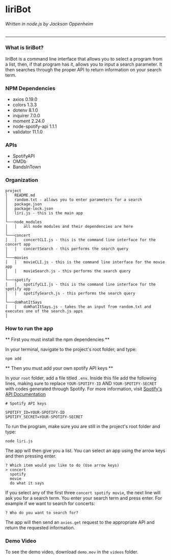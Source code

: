 # liriBot

###### Written in node.js by Jackson Oppenheim

---

### What is liriBot?

liriBot is a command line interface that allows you to select a program from a list, then, if that program has it, allows you to input a search parameter. It then searches through the proper API to return information on your search term.

### NPM Dependencies

-  axios 0.19.0
-  colors 1.3.3
-  dotenv 8.1.0
-  inquirer 7.0.0
-  moment 2.24.0
-  node-spotify-api 1.1.1
-  validator 11.1.0

### APIs

-  SpotifyAPI
-  OMDb
-  BandsInTown

### Organization

```
project
│   README.md
│   random.txt - allows you to enter parameters for a search
│   package.json
│   package-lock.json
│   liri.js - this is the main app
│
└───node_modules
│   │   all node modules and their dependencies are here
│
└───concert
│   │   concertCLI.js - this is the command line interface for the concert app
│   │   concertSearch - this performs the search query
│
└───movies
│   │   movieCLI.js - this is the command line interface for the movie app
│   │   movieSearch.js - this performs the search query
│
└───spotify
│   │   spotifyCLI.js - this is the command line interface for the spotify app
│   │   spotifySearch.js - this performs the search query
│
└───doWhatItSays
│   │   doWhatItSays.js - takes the an input from random.txt and executes one of the search.js apps
│

```

### How to run the app

** First you must install the npm dependencies **

In your terminal, navigate to the project's root folder, and type:

```
npm add
```

** Then you must add your own spotify API keys **

In your `root` folder, add a file titled `.env`.
Inside this file add the following lines, making sure to replace `YOUR-SPOTIFY-ID` AND `YOUR-SPOTIFY-SECRET` with codes generated through Spotify. For more information, visit [Spotify's API Documentation](https://developer.spotify.com/documentation/web-api/)

```
# Spotify API keys

SPOTIFY_ID=YOUR-SPOTIFY-ID
SPOTIFY_SECRET=YOUR-SPOTIFY-SECRET

```

To run the program, make sure you are still in the project's root folder and type:

```
node liri.js
```

The app will then give you a list. You can select an app using the arrow keys and then pressing enter.

```
? Which item would you like to do (Use arrow keys)
> concert
  spotify
  movie
  do what it says
```

If you select any of the first three `concert spotify movie`, the next line will ask you for a search term. You enter your search term and press enter. For example if we want to search for concerts:

```
? Who do you want to search for?
```

The app will then send an `axios.get` request to the appropriate API and return the requested information.

### Demo Video

To see the demo video, download `demo.mov` in the `videos` folder.
